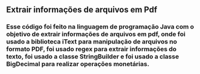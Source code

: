 ## Extrair informações de arquivos em Pdf

### Esse código foi feito na linguagem de programação Java com o objetivo de extrair informações de arquivos em pdf, onde foi usado a biblioteca iText para manipulação de arquivos no formato PDF, foi usado regex para extrair informações do texto, foi usado a classe StringBuilder e foi usado a classe BigDecimal para realizar operações monetárias.
